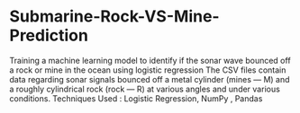 # Submarine-Rock-VS-Mine-Prediction
Training a machine learning model to identify if the sonar wave bounced off a rock or mine in the ocean using logistic regression
The CSV files contain data regarding sonar signals bounced off a metal cylinder (mines — M) and a roughly cylindrical rock (rock — R) at various angles and under various conditions.
Techniques Used : Logistic Regression,  NumPy , Pandas 
